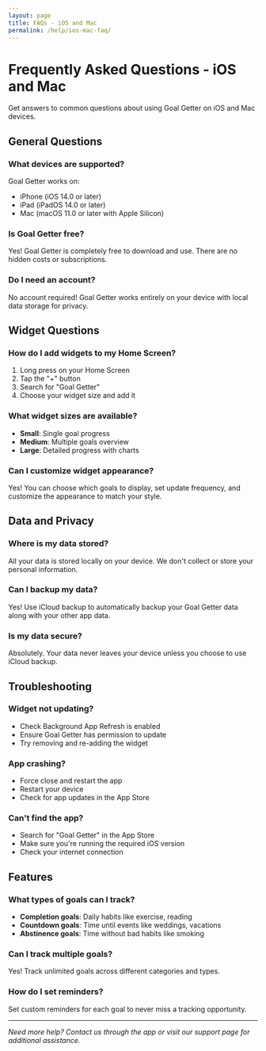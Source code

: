 ```yaml
---
layout: page
title: FAQs - iOS and Mac
permalink: /help/ios-mac-faq/
---
```


# Frequently Asked Questions - iOS and Mac

Get answers to common questions about using Goal Getter on iOS and Mac devices.

## General Questions

### What devices are supported?
Goal Getter works on:
- iPhone (iOS 14.0 or later)
- iPad (iPadOS 14.0 or later)
- Mac (macOS 11.0 or later with Apple Silicon)

### Is Goal Getter free?
Yes! Goal Getter is completely free to download and use. There are no hidden costs or subscriptions.

### Do I need an account?
No account required! Goal Getter works entirely on your device with local data storage for privacy.

## Widget Questions

### How do I add widgets to my Home Screen?
1. Long press on your Home Screen
2. Tap the "+" button
3. Search for "Goal Getter"
4. Choose your widget size and add it

### What widget sizes are available?
- **Small**: Single goal progress
- **Medium**: Multiple goals overview  
- **Large**: Detailed progress with charts

### Can I customize widget appearance?
Yes! You can choose which goals to display, set update frequency, and customize the appearance to match your style.

## Data and Privacy

### Where is my data stored?
All your data is stored locally on your device. We don't collect or store your personal information.

### Can I backup my data?
Yes! Use iCloud backup to automatically backup your Goal Getter data along with your other app data.

### Is my data secure?
Absolutely. Your data never leaves your device unless you choose to use iCloud backup.

## Troubleshooting

### Widget not updating?
- Check Background App Refresh is enabled
- Ensure Goal Getter has permission to update
- Try removing and re-adding the widget

### App crashing?
- Force close and restart the app
- Restart your device
- Check for app updates in the App Store

### Can't find the app?
- Search for "Goal Getter" in the App Store
- Make sure you're running the required iOS version
- Check your internet connection

## Features

### What types of goals can I track?
- **Completion goals**: Daily habits like exercise, reading
- **Countdown goals**: Time until events like weddings, vacations
- **Abstinence goals**: Time without bad habits like smoking

### Can I track multiple goals?
Yes! Track unlimited goals across different categories and types.

### How do I set reminders?
Set custom reminders for each goal to never miss a tracking opportunity.

---

*Need more help? Contact us through the app or visit our support page for additional assistance.*
